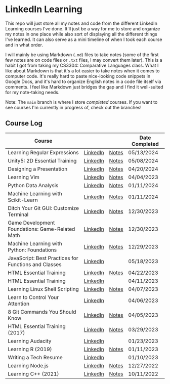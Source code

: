# LinkedIn Learning
This repo will just store all my notes and code from the different LinkedIn
Learning courses I've done. It'll just be a way for me to store and organize my
notes in one place while also sort of displaying all the different things I've
learned. It can also serve as a mini timeline of when I took each course and in
what order.

I will mainly be using Markdown (`.md`) files to take notes (some of the first
few notes are on code files or `.txt` files, I may convert them later). This is
a habit I got from taking my CS3304: Comparative Languages class. What I like
about Markdown is that it's a lot easier to take notes when it comes to computer
code. It's really hard to paste nice-looking code snippets in Google Docs, and
it's hard to organize English notes in a code file itself via comments. I feel
like Markdown just bridges the gap and I find it well-suited for my note-taking
needs.

Note: The `main` branch is where I store *completed* courses. If you want to see
courses I'm currently in progress of, check out the branches!

## Course Log
| Course                                               |                                                                                                   |                                                                                                  | Date Completed |
| ---------------------------------------------------- | ------------------------------------------------------------------------------------------------- | ------------------------------------------------------------------------------------------------ | -------------- |
| Learning Regular Expressions                         | [LinkedIn](https://www.linkedin.com/learning/learning-regular-expressions-15586553)               | [Notes](https://github.com/tikkikkit21/LinkedInLearning/tree/main/Misc/RegEx)                    | 05/13/2024     |
| Unity5: 2D Essential Training                        | [LinkedIn](https://www.linkedin.com/learning/unity-5-2d-essential-training)                       | [Notes](https://github.com/tikkikkit21/LinkedInLearning/tree/main/Misc/Unity2DEssentialTraining) | 05/08/2024     |
| Designing a Presentation                             | [LinkedIn](https://www.linkedin.com/learning/designing-a-presentation-14176816)                   | [Notes](https://github.com/tikkikkit21/LinkedInLearning/tree/main/Misc/DesigningPresentation)    | 04/20/2024     |
| Learning Vim                                         | [LinkedIn](https://www.linkedin.com/learning/learning-vim)                                        | [Notes](https://github.com/tikkikkit21/LinkedInLearning/tree/main/Linux/Vim)                     | 04/04/2023     |
| Python Data Analysis                                 | [LinkedIn](https://www.linkedin.com/learning/python-data-analysis-2)                              | [Notes](https://github.com/tikkikkit21/LinkedInLearning/tree/main/Python/DataAnalysis)           | 01/11/2024     |
| Machine Learning with Scikit-Learn                   | [LinkedIn](https://www.linkedin.com/learning/machine-learning-with-scikit-learn)                  | [Notes](https://github.com/tikkikkit21/LinkedInLearning/tree/main/Python/ScikitLearn)            | 01/11/2024     |
| Ditch Your Git GUI: Customize Terminal               | [LinkedIn](https://www.linkedin.com/learning/ditch-your-git-gui-customize-terminal)               | [Notes](https://github.com/tikkikkit21/LinkedInLearning/tree/main/Git/CustomizeTerminal)         | 12/30/2023     |
| Game Development Foundations: Game-Related Math      | [LinkedIn](https://www.linkedin.com/learning/game-development-foundations-game-related-math)      | [Notes](https://github.com/tikkikkit21/LinkedInLearning/tree/main/Misc/GameMath)                 | 12/30/2023     |
| Machine Learning with Python: Foundations            | [LinkedIn](https://www.linkedin.com/learning/machine-learning-with-python-foundations)            | [Notes](https://github.com/tikkikkit21/LinkedInLearning/tree/main/Python/MachineLearning)        | 12/29/2023     |
| JavaScript: Best Practices for Functions and Classes | [LinkedIn](https://www.linkedin.com/learning/javascript-best-practices-for-functions-and-classes) |                                                                                                  | 05/18/2023     |
| HTML Essential Training                              | [LinkedIn](https://www.linkedin.com/learning/html-essential-training-4)                           | [Notes](https://github.com/tikkikkit21/LinkedInLearning/tree/main/HTML/EssentialTraining)        | 04/22/2023     |
| HTML Essential Training                              | [LinkedIn](https://www.linkedin.com/learning/2d-game-design-and-development-essential-training)   |                                                                                                  | 04/11/2023     |
| Learning Linux Shell Scripting                       | [LinkedIn](https://www.linkedin.com/learning/learning-linux-shell-scripting-2018)                 | [Notes](https://github.com/tikkikkit21/LinkedInLearning/tree/main/Linux/BashScripting)           | 04/07/2023     |
| Learn to Control Your Attention                      | [LinkedIn](https://www.linkedin.com/learning/learn-to-control-your-attention)                     |                                                                                                  | 04/06/2023     |
| 8 Git Commands You Should Know                       | [LinkedIn](https://www.linkedin.com/learning/8-git-commands-you-should-know-16027523)             | [Notes](https://github.com/tikkikkit21/LinkedInLearning/tree/main/Git/8Commands)                 | 04/05/2023     |
| HTML Essential Training (2017)                       | [LinkedIn](https://www.linkedin.com/learning/html-essential-training-2017)                        | [Notes](https://github.com/tikkikkit21/LinkedInLearning/tree/main/HTML/EssentialTraining)        | 03/29/2023     |
| Learning Audacity                                    | [LinkedIn](https://www.linkedin.com/learning/learning-audacity-2)                                 |                                                                                                  | 01/23/2023     |
| Learning R (2019)                                    | [LinkedIn](https://www.linkedin.com/learning/learning-r-2019)                                     | [Notes](https://github.com/tikkikkit21/LinkedInLearning/tree/main/R/LearningR)                   | 01/11/2023     |
| Writing a Tech Resume                                | [LinkedIn](https://www.linkedin.com/learning/writing-a-tech-resume)                               |                                                                                                  | 01/10/2023     |
| Learning Node.js                                     | [LinkedIn](https://www.linkedin.com/learning/learning-node-js-2017)                               | [Notes](https://github.com/tikkikkit21/LinkedInLearning/tree/main/JavaScript/ChatApp)            | 12/27/2022     |
| Learning C++ (2021)                                  | [LinkedIn](https://www.linkedin.com/learning/learning-c-plus-plus-2021)                           | [Notes](https://github.com/tikkikkit21/LinkedInLearning/tree/main/C%2B%2B/Basics)                | 10/11/2022     |
